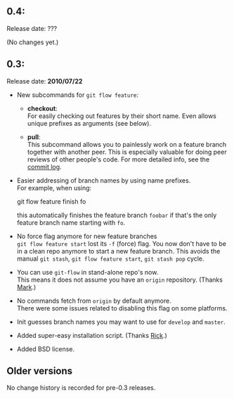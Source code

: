 0.4:
---
Release date: ???

(No changes yet.)


0.3:
----
Release date: **2010/07/22**

* New subcommands for `git flow feature`:  
  - **checkout**:  
    For easily checking out features by their short name.  Even allows
    unique prefixes as arguments (see below).

  - **pull**:  
    This subcommand allows you to painlessly work on a feature branch
    together with another peer.  This is especially valuable for doing
    peer reviews of other people's code.  For more detailed info, see the
    [commit log][1].

* Easier addressing of branch names by using name prefixes.  
  For example, when using:  
  
  	git flow feature finish fo
  
  this automatically finishes the feature branch `foobar` if that's the only
  feature branch name starting with `fo`.

* No force flag anymore for new feature branches  
  `git flow feature start` lost its `-f` (force) flag.  You now don't
  have to be in a clean repo anymore to start a new feature branch. This
  avoids the manual `git stash`, `git flow feature start`, `git stash
  pop` cycle.

* You can use `git-flow` in stand-alone repo's now.  
  This means it does not assume you have an `origin` repository.
  (Thanks [Mark][2].)

* No commands fetch from `origin` by default anymore.  
  There were some issues related to disabling this flag on some platforms.

* Init guesses branch names you may want to use for `develop` and `master`.

* Added super-easy installation script. (Thanks [Rick][3].)

* Added BSD license.

[1]: http://github.com/nvie/gitflow/commit/f68d405cc3a11e9df3671f567658a6ab6ed8e0a1
[2]: http://github.com/talios
[3]: http://github.com/rickosborne


Older versions
--------------
No change history is recorded for pre-0.3 releases.
